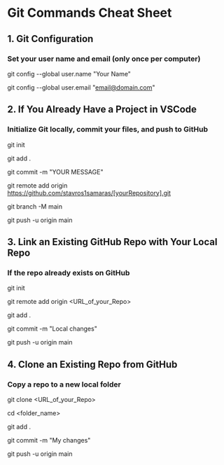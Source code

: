 # Git Commands Cheat Sheet

## 1. Git Configuration
### Set your user name and email (only once per computer)
git config --global user.name "Your Name"

git config --global user.email "email@domain.com"

## 2. If You Already Have a Project in VSCode
### Initialize Git locally, commit your files, and push to GitHub
git init

git add .

git commit -m "YOUR MESSAGE"

git remote add origin https://github.com/stavros1samaras/[yourRepository].git

git branch -M main

git push -u origin main


## 3. Link an Existing GitHub Repo with Your Local Repo
### If the repo already exists on GitHub

git init

git remote add origin <URL_of_your_Repo>

git add .

git commit -m "Local changes"

git push -u origin main

## 4. Clone an Existing Repo from GitHub
### Copy a repo to a new local folder

git clone <URL_of_your_Repo>

cd <folder_name>

git add .

git commit -m "My changes"

git push -u origin main

